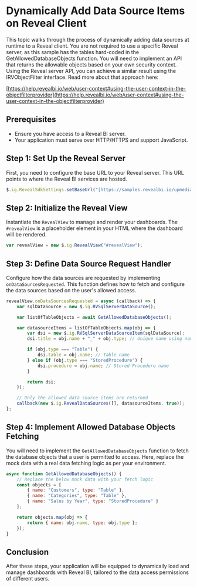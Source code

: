 # Dynamically Add Data Source Items on Reveal Client

This topic walks through the process of dynamically adding data sources at runtime to a Reveal client. You are not required to use a specific Reveal server, as this sample has the tables hard-coded in the GetAllowedDatabaseObjects function.  You will need to implement an API that returns the allowable objects based on your own security context.  Using the Reveal server API, you can achieve a similar result using the IRVObjectFilter interface.  Read more about that approach here: 


[https://help.revealbi.io/web/user-context#using-the-user-context-in-the-objectfilterprovider](https://help.revealbi.io/web/user-context#using-the-user-context-in-the-objectfilterprovider)

## Prerequisites

- Ensure you have access to a Reveal BI server.
- Your application must serve over HTTP/HTTPS and support JavaScript.

## Step 1: Set Up the Reveal Server

First, you need to configure the base URL to your Reveal server. This URL points to where the Reveal BI services are hosted.

```javascript
$.ig.RevealSdkSettings.setBaseUrl("[https://samples.revealbi.io/upmedia-backend/reveal-api/](https://samples.revealbi.io/upmedia-backend/reveal-api/)");
```

## Step 2: Initialize the Reveal View

Instantiate the `RevealView` to manage and render your dashboards. The `#revealView` is a placeholder element in your HTML where the dashboard will be rendered.

```javascript
var revealView = new $.ig.RevealView("#revealView");
```

## Step 3: Define Data Source Request Handler

Configure how the data sources are requested by implementing `onDataSourcesRequested`. This function defines how to fetch and configure the data sources based on the user's allowed access.

```javascript
revealView.onDataSourcesRequested = async (callback) => {
    var sqlDataSource = new $.ig.RVSqlServerDataSource();

    var listOfTableObjects = await GetAllowedDatabaseObjects();

    var datasourceItems = listOfTableObjects.map(obj => {
        var dsi = new $.ig.RVSqlServerDataSourceItem(sqlDataSource);
        dsi.title = obj.name + "_" + obj.type; // Unique name using name and type

        if (obj.type === "Table") {
            dsi.table = obj.name; // Table name
        } else if (obj.type === "StoredProcedure") {
            dsi.procedure = obj.name; // Stored Procedure name
        }

        return dsi;
    });

    // Only the allowed data source items are returned
    callback(new $.ig.RevealDataSources([], datasourceItems, true));
};
```

## Step 4: Implement Allowed Database Objects Fetching

You will need to implement the `GetAllowedDatabaseObjects` function to fetch the database objects that a user is permitted to access. Here, replace the mock data with a real data fetching logic as per your environment.

```javascript
async function GetAllowedDatabaseObjects() {
    // Replace the below mock data with your fetch logic
    const objects = [
        { name: "Customers", type: "Table" },
        { name: "Categories", type: "Table" },
        { name: "Sales by Year", type: "StoredProcedure" }
    ];

    return objects.map(obj => {
        return { name: obj.name, type: obj.type };
    });
}
```

## Conclusion

After these steps, your application will be equipped to dynamically load and manage dashboards with Reveal BI, tailored to the data access permissions of different users.
```


